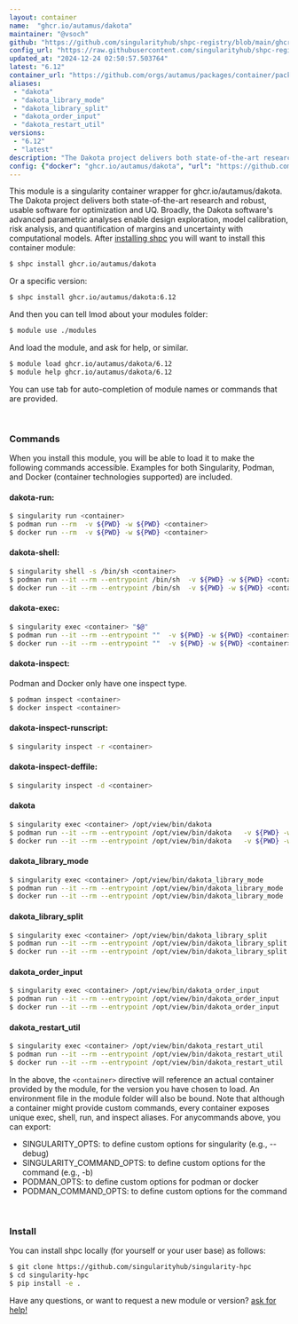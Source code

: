 ```yaml
---
layout: container
name:  "ghcr.io/autamus/dakota"
maintainer: "@vsoch"
github: "https://github.com/singularityhub/shpc-registry/blob/main/ghcr.io/autamus/dakota/container.yaml"
config_url: "https://raw.githubusercontent.com/singularityhub/shpc-registry/main/ghcr.io/autamus/dakota/container.yaml"
updated_at: "2024-12-24 02:50:57.503764"
latest: "6.12"
container_url: "https://github.com/orgs/autamus/packages/container/package/dakota"
aliases:
 - "dakota"
 - "dakota_library_mode"
 - "dakota_library_split"
 - "dakota_order_input"
 - "dakota_restart_util"
versions:
 - "6.12"
 - "latest"
description: "The Dakota project delivers both state-of-the-art research and robust, usable software for optimization and UQ. Broadly, the Dakota software's advanced parametric analyses enable design exploration, model calibration, risk analysis, and quantification of margins and uncertainty with computational models."
config: {"docker": "ghcr.io/autamus/dakota", "url": "https://github.com/orgs/autamus/packages/container/package/dakota", "maintainer": "@vsoch", "description": "The Dakota project delivers both state-of-the-art research and robust, usable software for optimization and UQ. Broadly, the Dakota software's advanced parametric analyses enable design exploration, model calibration, risk analysis, and quantification of margins and uncertainty with computational models.", "latest": {"6.12": "sha256:0fdfa85f7d9cf97e055e84aca17a954161eef086ea0f5999c1c01bbd87c16fe0"}, "tags": {"6.12": "sha256:0fdfa85f7d9cf97e055e84aca17a954161eef086ea0f5999c1c01bbd87c16fe0", "latest": "sha256:0fdfa85f7d9cf97e055e84aca17a954161eef086ea0f5999c1c01bbd87c16fe0"}, "aliases": {"dakota": "/opt/view/bin/dakota", "dakota_library_mode": "/opt/view/bin/dakota_library_mode", "dakota_library_split": "/opt/view/bin/dakota_library_split", "dakota_order_input": "/opt/view/bin/dakota_order_input", "dakota_restart_util": "/opt/view/bin/dakota_restart_util"}}
---
```


This module is a singularity container wrapper for ghcr.io/autamus/dakota.
The Dakota project delivers both state-of-the-art research and robust, usable software for optimization and UQ. Broadly, the Dakota software's advanced parametric analyses enable design exploration, model calibration, risk analysis, and quantification of margins and uncertainty with computational models.
After [installing shpc](#install) you will want to install this container module:


```bash
$ shpc install ghcr.io/autamus/dakota
```

Or a specific version:

```bash
$ shpc install ghcr.io/autamus/dakota:6.12
```

And then you can tell lmod about your modules folder:

```bash
$ module use ./modules
```

And load the module, and ask for help, or similar.

```bash
$ module load ghcr.io/autamus/dakota/6.12
$ module help ghcr.io/autamus/dakota/6.12
```

You can use tab for auto-completion of module names or commands that are provided.

<br>

### Commands

When you install this module, you will be able to load it to make the following commands accessible.
Examples for both Singularity, Podman, and Docker (container technologies supported) are included.

#### dakota-run:

```bash
$ singularity run <container>
$ podman run --rm  -v ${PWD} -w ${PWD} <container>
$ docker run --rm  -v ${PWD} -w ${PWD} <container>
```

#### dakota-shell:

```bash
$ singularity shell -s /bin/sh <container>
$ podman run --it --rm --entrypoint /bin/sh  -v ${PWD} -w ${PWD} <container>
$ docker run --it --rm --entrypoint /bin/sh  -v ${PWD} -w ${PWD} <container>
```

#### dakota-exec:

```bash
$ singularity exec <container> "$@"
$ podman run --it --rm --entrypoint ""  -v ${PWD} -w ${PWD} <container> "$@"
$ docker run --it --rm --entrypoint ""  -v ${PWD} -w ${PWD} <container> "$@"
```

#### dakota-inspect:

Podman and Docker only have one inspect type.

```bash
$ podman inspect <container>
$ docker inspect <container>
```

#### dakota-inspect-runscript:

```bash
$ singularity inspect -r <container>
```

#### dakota-inspect-deffile:

```bash
$ singularity inspect -d <container>
```


#### dakota

```bash
$ singularity exec <container> /opt/view/bin/dakota
$ podman run --it --rm --entrypoint /opt/view/bin/dakota   -v ${PWD} -w ${PWD} <container> -c " $@"
$ docker run --it --rm --entrypoint /opt/view/bin/dakota   -v ${PWD} -w ${PWD} <container> -c " $@"
```


#### dakota_library_mode

```bash
$ singularity exec <container> /opt/view/bin/dakota_library_mode
$ podman run --it --rm --entrypoint /opt/view/bin/dakota_library_mode   -v ${PWD} -w ${PWD} <container> -c " $@"
$ docker run --it --rm --entrypoint /opt/view/bin/dakota_library_mode   -v ${PWD} -w ${PWD} <container> -c " $@"
```


#### dakota_library_split

```bash
$ singularity exec <container> /opt/view/bin/dakota_library_split
$ podman run --it --rm --entrypoint /opt/view/bin/dakota_library_split   -v ${PWD} -w ${PWD} <container> -c " $@"
$ docker run --it --rm --entrypoint /opt/view/bin/dakota_library_split   -v ${PWD} -w ${PWD} <container> -c " $@"
```


#### dakota_order_input

```bash
$ singularity exec <container> /opt/view/bin/dakota_order_input
$ podman run --it --rm --entrypoint /opt/view/bin/dakota_order_input   -v ${PWD} -w ${PWD} <container> -c " $@"
$ docker run --it --rm --entrypoint /opt/view/bin/dakota_order_input   -v ${PWD} -w ${PWD} <container> -c " $@"
```


#### dakota_restart_util

```bash
$ singularity exec <container> /opt/view/bin/dakota_restart_util
$ podman run --it --rm --entrypoint /opt/view/bin/dakota_restart_util   -v ${PWD} -w ${PWD} <container> -c " $@"
$ docker run --it --rm --entrypoint /opt/view/bin/dakota_restart_util   -v ${PWD} -w ${PWD} <container> -c " $@"
```



In the above, the `<container>` directive will reference an actual container provided
by the module, for the version you have chosen to load. An environment file in the
module folder will also be bound. Note that although a container
might provide custom commands, every container exposes unique exec, shell, run, and
inspect aliases. For anycommands above, you can export:

 - SINGULARITY_OPTS: to define custom options for singularity (e.g., --debug)
 - SINGULARITY_COMMAND_OPTS: to define custom options for the command (e.g., -b)
 - PODMAN_OPTS: to define custom options for podman or docker
 - PODMAN_COMMAND_OPTS: to define custom options for the command

<br>

### Install

You can install shpc locally (for yourself or your user base) as follows:

```bash
$ git clone https://github.com/singularityhub/singularity-hpc
$ cd singularity-hpc
$ pip install -e .
```

Have any questions, or want to request a new module or version? [ask for help!](https://github.com/singularityhub/singularity-hpc/issues)